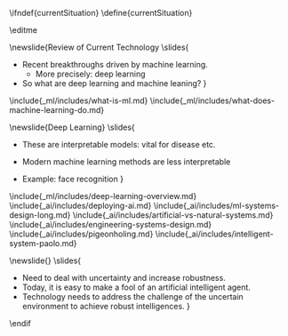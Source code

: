 \ifndef{currentSituation}
\define{currentSituation}

\editme

\newslide{Review of Current Technology
\slides{ 
* Recent breakthroughs  driven by machine learning. 
    * More precisely: deep learning
* So what are deep learning and machine leaning? 
}

\include{_ml/includes/what-is-ml.md}
\include{_ml/includes/what-does-machine-learning-do.md}

\newslide{Deep Learning}
\slides{
* These are interpretable models: vital for disease etc.

* Modern machine learning methods are less interpretable

* Example: face recognition
}

\include{_ml/includes/deep-learning-overview.md}
\include{_ai/includes/deploying-ai.md}
\include{_ai/includes/ml-systems-design-long.md}
\include{_ai/includes/artificial-vs-natural-systems.md}
\include{_ai/includes/engineering-systems-design.md}
\include{_ai/includes/pigeonholing.md}
\include{_ai/includes/intelligent-system-paolo.md}

\newslide{}
\slides{
* Need to deal with uncertainty and increase robustness.
* Today, it is easy to make a fool of an artificial intelligent agent.
* Technology needs to address the challenge of the uncertain environment to achieve robust intelligences.
}

\endif
